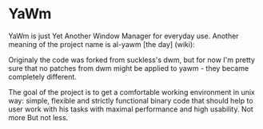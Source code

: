 YaWm
====

YaWm is just Yet Another Window Manager for everyday use. Another meaning of the project name is al-yawm [the day] (wiki):

Originaly the code was forked from suckless's dwm, but for now I'm pretty sure that
no patches from dwm might be applied to yawm - they became completely different.

The goal of the project is to get a comfortable working environment in unix way:
simple, flexible and strictly functional binary code that should help to user work
with his tasks with maximal performance and high usability.
Not more But not less.